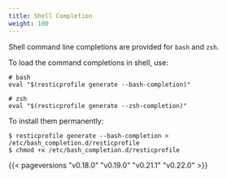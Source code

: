 ```yaml
---
title: Shell Completion
weight: 100
---
```



Shell command line completions are provided for `bash` and `zsh`. 

To load the command completions in shell, use:

```shell
# bash
eval "$(resticprofile generate --bash-completion)"

# zsh
eval "$(resticprofile generate --zsh-completion)"
```

To install them permanently:

```shell
$ resticprofile generate --bash-completion > /etc/bash_completion.d/resticprofile
$ chmod +x /etc/bash_completion.d/resticprofile
```

{{< pageversions "v0.18.0" "v0.19.0" "v0.21.1" "v0.22.0" >}}
